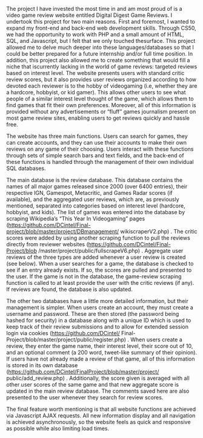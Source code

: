 The project I have invested the most time in and am most proud of is a video game review website entitled Digital Digest 
Game Reviews. I undertook this project for two main reasons. First and foremost, I wanted to expand my front-end and back-end web development skills. Through CS50, we had the opportunity to work with PHP and a small amount of HTML, SQL, and Javascript, but I felt that we only touched thesurface. This project allowed me to delve much deeper into these languages/databases so that I could be better prepared for a future internship and/or full time position. In addition, this project also allowed me to create something that would fill a niche that iscurrently lacking in the world of game reviews: targeted reviews based on interest level. The website presents users with standard critic review scores, but it also provides user reviews organized according to how devoted each reviewer is to the hobby of videogaming (i.e, whether they are a hardcore, hobbyist, or kid gamer). This allows other users to see what people of a similar interest level thought of the game, which allows them to find games that fit their own preferences. Moreover, all of this information is provided without any advertisements or “fluff” games journalism present on most game review sites, enabling users to get reviews quickly and hassle free.

The website has three main functions. Users can search for games, they can create accounts, and they can use their accounts to make 
their own reviews on any game of their choosing. Users interact with these functions through sets of simple search bars and text fields, 
and the back-end of these functions is handled through the management of their own individual SQL databases. 

The main database is the review database. This database contains the names of all major games released since 2000 (over 6400 entries),
their respective IGN, Gamespot, Metacritic, and Games Radar scores (if available), and the aggregated user reviews, which are, as 
previously mentioned, separated into categories based on interest level (hardcore, hobbyist, and kids). The list of games was entered into the database by scraping Wikipedia’s “This Year In Videogaming” pages (https://github.com/DCintel/Final-project/blob/master/project/DBmanagement/ wikiscraperV2.php) . The critic scores were added by using another scraping function to pull the reviews directly from reviewer websites (https://github.com/DCintel/Final-Project/blob /master/project/public/fullscrapeV6.php) . Aggregate user reviews of the three types are added whenever a user review is created (see below). When a user searches for a game, the database is checked to see if an entry already exists. If so, the scores are pulled and presented to the user. If the game is not in the database, the game-review scraping function is called to at least provide the user with the critic reviews (if any). If reviews are found, the database is also updated.

The other two databases have a little more detailed information, but their management is simpler. When users create an account, they
must create a username and password. These are then stored (the password being hashed for security) in a database along with a unique ID 
which is used to keep track of their review submissions and to allow for extended session login via cookies (https://github.com/DCintel/
Final-Project/blob/master/project/public/register.php) . When users create a review, they enter the game name, their interest level, their score out of 10, and an optional comment (a 200 word, tweet-like summary of their opinion). If users have not already made a review of that game, all of this information is stored in its own database (https://github.com/DCintel/FinalProject/blob/master/project/ public/add_review.php) . Additionally, the score given is averaged with all other user scores of the same game and that new aggregate score is updated in the main review database. The comments saved here are also presented to the user whenever they search for review scores. 

The final feature worth mentioning is that all website functions are achieved via Javascript AJAX requests. All new information 
display and all navigation is achieved asynchronously, so the website feels as quick and responsive as possible while also limiting load 
times.

